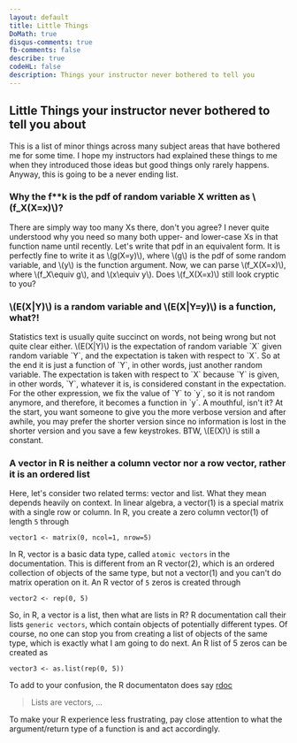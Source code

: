 ```yaml
---
layout: default
title: Little Things
DoMath: true
disqus-comments: true
fb-comments: false
describe: true
codeHL: false
description: Things your instructor never bothered to tell you
---
```

<div class="page-header">
    <h2>Little Things your instructor never bothered to tell you about</h2>
</div>
<p>This is a list of minor things across many subject areas that have bothered me for some time. I hope my instructors had explained these things to me when they introduced those ideas but good things only rarely happens. Anyway, this is going to be a never ending list.</p>
<h3>Why the f**k is the pdf of random variable X written as \(f_X(X=x)\)?</h3>
<p>
There are simply way too many Xs there, don't you agree? I never quite understood why you need so many both upper- and lower-case Xs in that function name until recently. Let's write that pdf in an equivalent form. It is perfectly fine to write it as \(g(X=y)\), where \(g\) is the pdf of some random variable, and \(y\) is the function argument. Now, we can parse \(f_X(X=x)\), where \(f_X\equiv g\), and \(x\equiv y\). Does \(f_X(X=x)\) still look cryptic to you?
</p>
<h3>\(E(X|Y)\) is a random variable and \(E(X|Y=y)\) is a function, what?!</h3>

<p>Statistics text is usually quite succinct on words, not being wrong but not quite clear either. \(E(X|Y)\) is the expectation of random variable `X` given random variable `Y`, and the expectation is taken with respect to `X`. So at the end it is just a function of `Y`, in other words, just another random variable. The expectation is taken with respect to `X` because `Y` is given, in other words, `Y`, whatever it is, is considered constant in the expectation. For the other expression, we fix the value of `Y` to `y`, so it is not random anymore, and therefore, it becomes a function in `y`. A mouthful, isn't it? At the start, you want someone to give you the more verbose version and after awhile, you may prefer the shorter version since no information is lost in the shorter version and you save a few keystrokes. BTW, \(E(X)\) is still a constant.
</p>

### A vector in R is neither a column vector nor a row vector, rather it is an ordered list

Here, let's consider two related terms: vector and list. What they mean depends heavily on context. In linear algebra, a vector(1) is a special matrix with a single row or column. In R, you create a zero column vector(1) of length `5` through

```{r}
vector1 <- matrix(0, ncol=1, nrow=5)
```

In R, vector is a basic data type, called `atomic vectors` in the documentation. This is different from an R vector(2), which is an ordered collection of objects of the same type, but not a vector(1) and you can't do matrix operation on it. An R vector of `5` zeros is created through

```{r}
vector2 <- rep(0, 5)
```

 So, in R, a vector is a list, then what are lists in R? R documentation call their lists `generic vectors`, which contain objects of potentially different types. Of course, no one can stop you from creating a list of objects of the same type, which is exactly what I am going to do next. An R list of 5 zeros can be created as

 ```{r}
vector3 <- as.list(rep(0, 5))
 ```

To add to your confusion, the R documentaton does say [rdoc][1]

> Lists are vectors, ...

To make your R experience less frustrating, pay close attention to what the argument/return type of a function is and act accordingly. 



[1]: https://cran.r-project.org/doc/manuals/r-devel/R-lang.html#List-objects